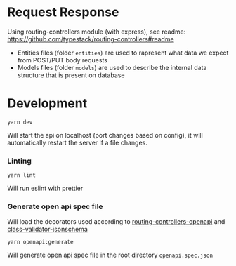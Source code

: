 # Request Response

Using routing-controllers module (with express), see readme: https://github.com/typestack/routing-controllers#readme

 * Entities files (folder `entities`) are used to rapresent what data we expect from POST/PUT body requests
 * Models files (folder `models`) are used to describe the internal data structure that is present on database

# Development 

`yarn dev`

Will start the api on localhost (port changes based on config), it will automatically restart the server if a file changes.

### Linting

`yarn lint`

Will run eslint with prettier

### Generate open api spec file

Will load the decorators used according to [routing-controllers-openapi](https://github.com/epiphone/routing-controllers-openapi#readme) and [class-validator-jsonschema](https://github.com/epiphone/class-validator-jsonschema#readme)

`yarn openapi:generate`

Will generate open api spec file in the root directory `openapi.spec.json`

